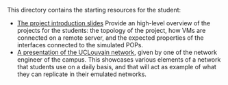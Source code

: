 This directory contains the starting resources for the student:

  * [The project introduction slides](project_introduction.pdf) Provide an
      high-level overview of the projects for the students:
      the topology of the project, how VMs are connected on a remote server,
      and the expected properties of the interfaces connected to the simulated 
      POPs.
  * [A presentation of the UCLouvain network](ucl_network_qhunin.pdf), 
      given by one of the network engineer of the campus. 
      This showcases various elements of a
      network that students use on a daily basis, and that will act as example
      of what they can replicate in their emulated networks.
